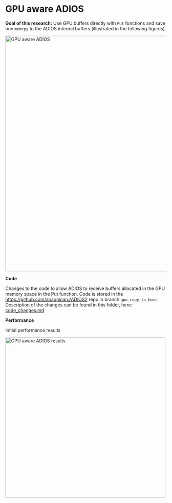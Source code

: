 # GPU aware ADIOS

**Goal of this research:** Use GPU buffers directly with `Put` functions and save one `memcpy` to the ADIOS internal buffers (illustrated in the following figures). 

<img width="734" alt="GPU aware ADIOS" src="https://user-images.githubusercontent.com/16229479/120682528-8e6cbb00-c46a-11eb-93a6-64e034dcaeb6.png">

**Code**

Changes to the code to allow ADIOS to receive buffers allocated in the GPU memory space in the Put function. Code is stored in the https://github.com/anagainaru/ADIOS2 repo in branch `gpu_copy_to_host`. Description of the changes can be found in this folder, here: [code_changes.md](https://github.com/anagainaru/ADIOS2-addons/blob/gpuaware/GPUAware/ADIOS.cuda/code_changes.md)

**Performance**

Initial performance results

<img width="500" alt="GPU aware ADIOS results" src="https://user-images.githubusercontent.com/16229479/120683014-1eab0000-c46b-11eb-8ff7-e799fa2db552.png">
